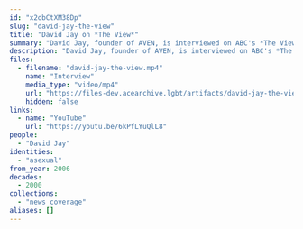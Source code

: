 ```yaml
---
id: "x2obCtXM38Dp"
slug: "david-jay-the-view"
title: "David Jay on *The View*"
summary: "David Jay, founder of AVEN, is interviewed on ABC's *The View*"
description: "David Jay, founder of AVEN, is interviewed on ABC's *The View* (CW: acephobia, invasive questions toward asexual people)"
files:
  - filename: "david-jay-the-view.mp4"
    name: "Interview"
    media_type: "video/mp4"
    url: "https://files-dev.acearchive.lgbt/artifacts/david-jay-the-view/david-jay-the-view.mp4"
    hidden: false
links:
  - name: "YouTube"
    url: "https://youtu.be/6kPfLYuQlL8"
people:
  - "David Jay"
identities:
  - "asexual"
from_year: 2006
decades:
  - 2000
collections:
  - "news coverage"
aliases: []
---
```

